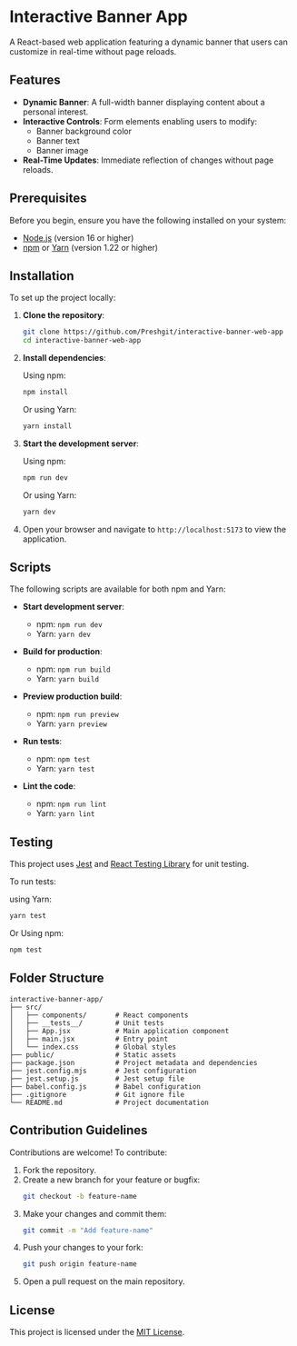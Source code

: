 # Interactive Banner App

A React-based web application featuring a dynamic banner that users can customize in real-time without page reloads.

## Features

- **Dynamic Banner**: A full-width banner displaying content about a personal interest.
- **Interactive Controls**: Form elements enabling users to modify:
  - Banner background color
  - Banner text
  - Banner image
- **Real-Time Updates**: Immediate reflection of changes without page reloads.

## Prerequisites

Before you begin, ensure you have the following installed on your system:

- [Node.js](https://nodejs.org/) (version 16 or higher)
- [npm](https://www.npmjs.com/) or [Yarn](https://yarnpkg.com/) (version 1.22 or higher)

## Installation

To set up the project locally:

1. **Clone the repository**:

   ```bash
   git clone https://github.com/Preshgit/interactive-banner-web-app
   cd interactive-banner-web-app
   ```

2. **Install dependencies**:

   Using npm:

   ```bash
   npm install
   ```

   Or using Yarn:

   ```bash
   yarn install
   ```

3. **Start the development server**:

   Using npm:

   ```bash
   npm run dev
   ```

   Or using Yarn:

   ```bash
   yarn dev
   ```

4. Open your browser and navigate to `http://localhost:5173` to view the application.

## Scripts

The following scripts are available for both npm and Yarn:

- **Start development server**:

  - npm: `npm run dev`
  - Yarn: `yarn dev`

- **Build for production**:

  - npm: `npm run build`
  - Yarn: `yarn build`

- **Preview production build**:

  - npm: `npm run preview`
  - Yarn: `yarn preview`

- **Run tests**:

  - npm: `npm test`
  - Yarn: `yarn test`

- **Lint the code**:
  - npm: `npm run lint`
  - Yarn: `yarn lint`

## Testing

This project uses [Jest](https://jestjs.io/) and [React Testing Library](https://testing-library.com/) for unit testing.

To run tests:

using Yarn:

```bash
yarn test
```

Or Using npm:

```bash
npm test
```

## Folder Structure

```
interactive-banner-app/
├── src/
│   ├── components/       # React components
│   ├── __tests__/        # Unit tests
│   ├── App.jsx           # Main application component
│   ├── main.jsx          # Entry point
│   └── index.css         # Global styles
├── public/               # Static assets
├── package.json          # Project metadata and dependencies
├── jest.config.mjs       # Jest configuration
├── jest.setup.js         # Jest setup file
├── babel.config.js       # Babel configuration
├── .gitignore            # Git ignore file
└── README.md             # Project documentation
```

## Contribution Guidelines

Contributions are welcome! To contribute:

1. Fork the repository.
2. Create a new branch for your feature or bugfix:
   ```bash
   git checkout -b feature-name
   ```
3. Make your changes and commit them:
   ```bash
   git commit -m "Add feature-name"
   ```
4. Push your changes to your fork:
   ```bash
   git push origin feature-name
   ```
5. Open a pull request on the main repository.

## License

This project is licensed under the [MIT License](https://opensource.org/licenses/MIT).
